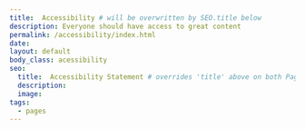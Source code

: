 ```yaml
---
title:  Accessibility # will be overwritten by SEO.title below
description: Everyone should have access to great content
permalink: /accessibility/index.html
date:
layout: default
body_class: acessibility
seo:
  title:  Accessibility Statement # overrides 'title' above on both Page and META
  description:
  image:
tags:
  - pages
---
```

